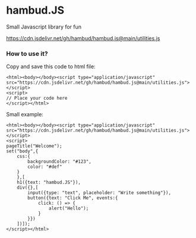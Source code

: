 # hambud.JS
Small Javascript library for fun

https://cdn.jsdelivr.net/gh/hambud/hambud.js@main/utilities.js


### How to use it?

Copy and save this code to html file:
```
<html><body></body><script type="application/javascript" src="https://cdn.jsdelivr.net/gh/hambud/hambud.js@main/utilities.js"></script>
<script>
// Place your code here
</script></html>
```

Small example:
```
<html><body></body><script type="application/javascript" src="https://cdn.jsdelivr.net/gh/hambud/hambud.js@main/utilities.js"></script>
<script>
pageTitle("Welcome");
set("body",{
	css:{
		backgroundColor: "#123",
		color: "#def"
	}
	},[
    h1({text: "hambud.JS"}),
    div({},[
        input({type: "text", placeholder: "Write something"}),
        button({text: "Click Me", events:{
			click: () => {
				alert("Hello");
			}
		}})
    ])]);
</script></html>
```